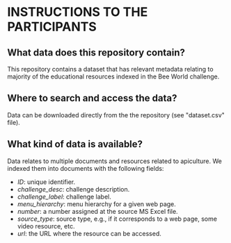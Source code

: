 # INSTRUCTIONS TO THE PARTICIPANTS

## What data does this repository contain?
This repository contains a dataset that has relevant metadata relating to majority of the educational resources indexed in the Bee World challenge.

## Where to search and access the data?
Data can be downloaded directly from the the repository (see "dataset.csv" file).

## What kind of data is available?
Data relates to multiple documents and resources related to apiculture. We indexed them into documents with the following fields:
 - *ID*: unique identifier.
 - *challenge_desc*: challenge description.
 - *challenge_label*: challenge label.
 - *menu_hierarchy*: menu hierarchy for a given web page.
 - *number*: a number assigned at the source MS Excel file.
 - *source_type*: source type, e.g., if it corresponds to a web page, some video resource, etc.
 - *url*: the URL where the resource can be accessed.

